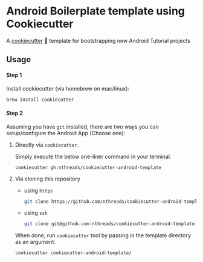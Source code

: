 # Android Boilerplate template using Cookiecutter

A [cookiecutter](https://github.com/cookiecutter/cookiecutter) :cookie: template for bootstrapping new Android Tutorial projects

## Usage

#### Step 1

Install cookiecutter (via homebrew on mac/linux):

```bash
brew install cookiecutter
```

#### Step 2

Assuming you have `git` installed, there are two ways you can setup/configure the Android App (Choose one):

1. Directly via `cookiecutter`. 

    Simply execute the below one-liner command in your terminal.
    ```
    cookiecutter gh:nthreads/cookiecutter-android-template
    ````
1. Via cloning this repository

    - using `https`

        ```bash
        git clone https://github.com/nthreads/cookiecutter-android-template
        ```

    - using `ssh`
        ```bash
        git clone git@github.com:nthreads/cookiecutter-android-template
        ```

    When done, run `cookiecutter` tool by passing in the template directory as an argument:

    ```bash
    cookiecutter cookiecutter-android-template/
    ```
